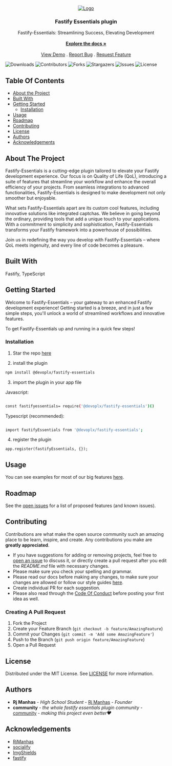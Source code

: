 <br/>
<p align="center">
  <a href="https://github.com/devoplx/fastify-essentials">
    <img src="https://socialify.git.ci/devoplx/fastify-essentials/image?font=KoHo&name=1&owner=1&theme=Dark" alt="Logo" >
  </a>

  <h3 align="center">Fastify Essentials plugin</h3>

  <p align="center">
    Fastify-Essentials: Streamlining Success, Elevating Development
    <br/>
    <br/>
    <a href="https://github.com/devoplx/fastify-essentials"><strong>Explore the docs »</strong></a>
    <br/>
    <br/>
    <a href="https://github.com/devoplx/fastify-essentials">View Demo</a>
    .
    <a href="https://github.com/devoplx/fastify-essentials/issues">Report Bug</a>
    .
    <a href="https://github.com/devoplx/fastify-essentials/issues">Request Feature</a>
  </p>
</p>

![Downloads](https://img.shields.io/github/downloads/devoplx/fastify-essentials/total) ![Contributors](https://img.shields.io/github/contributors/devoplx/fastify-essentials?color=dark-green) ![Forks](https://img.shields.io/github/forks/devoplx/fastify-essentials?style=social) ![Stargazers](https://img.shields.io/github/stars/devoplx/fastify-essentials?style=social) ![Issues](https://img.shields.io/github/issues/devoplx/fastify-essentials) ![License](https://img.shields.io/github/license/devoplx/fastify-essentials) 

## Table Of Contents

* [About the Project](#about-the-project)
* [Built With](#built-with)
* [Getting Started](#getting-started)
  * [Installation](#installation)
* [Usage](#usage)
* [Roadmap](#roadmap)
* [Contributing](#contributing)
* [License](#license)
* [Authors](#authors)
* [Acknowledgements](#acknowledgements)

## About The Project

Fastify-Essentials is a cutting-edge plugin tailored to elevate your Fastify development experience. Our focus is on Quality of Life (QoL), introducing a suite of features that streamline your workflow and enhance the overall efficiency of your projects. From seamless integrations to advanced functionalities, Fastify-Essentials is designed to make development not only smoother but enjoyable.

What sets Fastify-Essentials apart are its custom cool features, including innovative solutions like integrated captchas. We believe in going beyond the ordinary, providing tools that add a unique touch to your applications. With a commitment to simplicity and sophistication, Fastify-Essentials transforms your Fastify framework into a powerhouse of possibilities.

Join us in redefining the way you develop with Fastify-Essentials – where QoL meets ingenuity, and every line of code becomes a pleasure.

## Built With

Fastify, TypeScript

## Getting Started

Welcome to Fastify-Essentials – your gateway to an enhanced Fastify development experience! Getting started is a breeze, and in just a few simple steps, you'll unlock a world of streamlined workflows and innovative features.

To get Fastify-Essentials up and running in a quick few steps!

### Installation

1. Star the repo [here](https://github.com/devoplx/fastify-essentials)

2. install the plugin

```sh
npm install @devoplx/fastify-essentials
```

3. import the plugin in your app file

Javascript:
```sh

const fastifyessentials= require('@devoplx/fastify-essentials')()
```
Typescript (recommended):
```sh

import fastifyEssentials from '@devoplx/fastify-essentials';
```

4. register the plugin

```TS
app.register(fastifyEssentials, {});
```

## Usage

You can see examples for most of our big features [here](soontochange.com).

## Roadmap

See the [open issues](https://github.com/devoplx/fastify-essentials/issues) for a list of proposed features (and known issues).

## Contributing

Contributions are what make the open source community such an amazing place to be learn, inspire, and create. Any contributions you make are **greatly appreciated**.
* If you have suggestions for adding or removing projects, feel free to [open an issue](https://github.com/devoplx/fastify-essentials/issues/new) to discuss it, or directly create a pull request after you edit the *README.md* file with necessary changes.
* Please make sure you check your spelling and grammar.
* Please read our docs before making any changes, to make sure your changes are allowed or follow our style guides [here](linkcomingsoon.com).
* Create individual PR for each suggestion.
* Please also read through the [Code Of Conduct](https://github.com/devoplx/fastify-essentials/blob/main/CODE_OF_CONDUCT.md) before posting your first idea as well.

### Creating A Pull Request

1. Fork the Project
2. Create your Feature Branch (`git checkout -b feature/AmazingFeature`)
3. Commit your Changes (`git commit -m 'Add some AmazingFeature'`)
4. Push to the Branch (`git push origin feature/AmazingFeature`)
5. Open a Pull Request

## License

Distributed under the MIT License. See [LICENSE](https://github.com/devoplx/fastify-essentials/blob/main/LICENSE.md) for more information.

## Authors

* **Rj Manhas** - *High School Student* - [Rj Manhas](https://github.com/RjManhas/) - *Founder*
* **community** - *the whole fastify essentials plugin community* - [community](https://github.com/devoplx/fastify-essentials) - *making this project even better❤*

## Acknowledgements

* [RjManhas](https://github.com/RjManhas/)
* [socialify](https://socialify.git.ci/)
* [ImgShields](https://shields.io/)
* [fastify](fastify.dev)
